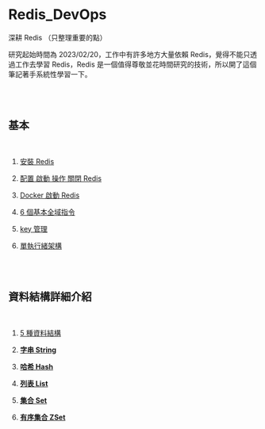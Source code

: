 # Redis_DevOps

深耕 Redis （只整理重要的點）

研究起始時間為 2023/02/20，工作中有許多地方大量依賴 Redis，覺得不能只透過工作去學習 Redis，Redis 是一個值得尊敬並花時間研究的技術，所以開了這個筆記著手系統性學習一下。

<br>
<br>

## 基本

<br>

1. [安裝 Redis](./basic/install/README.md)

2. [配置 啟動 操作 關閉 Redis](./basic/operate/README.md)

3. [Docker 啟動 Redis](./basic/docker/README.md)

4. [6 個基本全域指令](./basic/globalCommand/README.md)

5. [key 管理](./basic/keyManagement/README.md)

6. [單執行緒架構](./basic/singleThread/README.md)

<br>
<br>

## 資料結構詳細介紹

<br>

1.  [5 種資料結構](./dataStructure/intro/README.md)

2. [__字串 String__](./dataStructure/String/README.md)

3. [__哈希 Hash__](./dataStructure/Hash/README.md)

4. [__列表 List__](./dataStructure/List/README.md)

5. [__集合 Set__](./dataStructure/Set/README.md)

5. [__有序集合 ZSet__](./dataStructure/ZSet/README.md)

<br>
<br>



